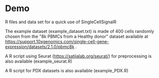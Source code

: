 # Demo
 R files and data set for a quick use of SingleCellSignalR

The example dataset (example_dataset.txt) is made of 400 cells randomly chosen from the "8k PBMCs from a Healthy donor" dataset available at https://support.10xgenomics.com/single-cell-gene-expression/datasets/2.1.0/pbmc8k .    

A R script using Seurat (https://satijalab.org/seurat/) for preprocessing is also available (example_seurat.R)   

A R script for PDX datasets is also available (example_PDX.R)